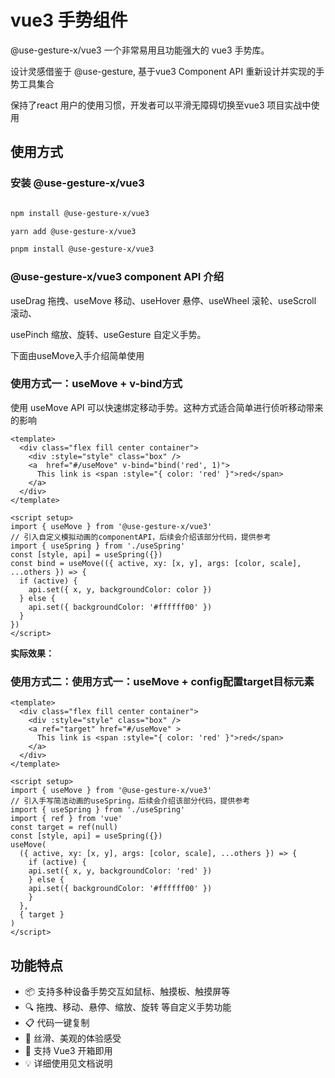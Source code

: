 # vue3 手势组件

@use-gesture-x/vue3 一个非常易用且功能强大的 vue3 手势库。

设计灵感借鉴于 @use-gesture, 基于vue3 Component API 重新设计并实现的手势工具集合

保持了react 用户的使用习惯，开发者可以平滑无障碍切换至vue3 项目实战中使用

## 使用方式

### 安装 @use-gesture-x/vue3

```bash

npm install @use-gesture-x/vue3

yarn add @use-gesture-x/vue3

pnpm install @use-gesture-x/vue3

```

### @use-gesture-x/vue3 component API 介绍

useDrag 拖拽、useMove 移动、useHover 悬停、useWheel 滚轮、useScroll 滚动、

usePinch 缩放、旋转、useGesture 自定义手势。

下面由useMove入手介绍简单使用

### 使用方式一：useMove + v-bind方式

使用 useMove API 可以快速绑定移动手势。这种方式适合简单进行侦听移动带来的影响

```vue
<template>
  <div class="flex fill center container">
    <div :style="style" class="box" />
    <a  href="#/useMove" v-bind="bind('red', 1)">
      This link is <span :style="{ color: 'red' }">red</span>
    </a>
  </div>
</template>

<script setup>
import { useMove } from '@use-gesture-x/vue3'
// 引入自定义模拟动画的componentAPI，后续会介绍该部分代码，提供参考
import { useSpring } from './useSpring'
const [style, api] = useSpring({})
const bind = useMove(({ active, xy: [x, y], args: [color, scale], ...others }) => {
  if (active) {
    api.set({ x, y, backgroundColor: color })
  } else {
    api.set({ backgroundColor: '#ffffff00' })
  }
})
</script>
```

**实际效果：**

<preview path="@demo/useMove/src/app.vue" title="useMove" description="vue3 移动API简单使用案例" />

### 使用方式二：使用方式一：useMove + config配置target目标元素

```vue
<template>
  <div class="flex fill center container">
    <div :style="style" class="box" />
    <a ref="target" href="#/useMove" >
      This link is <span :style="{ color: 'red' }">red</span>
    </a>
  </div>
</template>

<script setup>
import { useMove } from '@use-gesture-x/vue3'
// 引入手写简洁动画的useSpring，后续会介绍该部分代码，提供参考
import { useSpring } from './useSpring'
import { ref } from 'vue'
const target = ref(null)
const [style, api] = useSpring({})
useMove(
  ({ active, xy: [x, y], args: [color, scale], ...others }) => {
    if (active) {
    api.set({ x, y, backgroundColor: 'red' })
    } else {
    api.set({ backgroundColor: '#ffffff00' })
    }
  },
  { target }
)
</script>
```

## 功能特点

- 📦 支持多种设备手势交互如鼠标、触摸板、触摸屏等
- 🔍 拖拽、移动、悬停、缩放、旋转 等自定义手势功能
- 📋 代码一键复制
- 🌈 丝滑、美观的体验感受
- 🚀 支持 Vue3 开箱即用
- 💡 详细使用见文档说明

